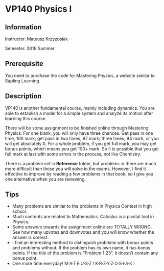 # VP140 Physics I

## Information

Instructor: Mateusz Krzyzosiak

Semester: 2019 Summer

## Prerequisite

You need to purchase the code for Mastering Physics, a website similar to Sapling Learning. 

## Description

VP140 is another fundamental course, mainly including dynamics. You are able to establish a model for a simple system and analyze its motion after learning this course.

There will be some assignment to be finished online through Mastering Physics. For one blank, you will only have three chances. Get pass in one time, 100 mark; get pass in two times, 97 mark; three times, 94 mark, or you will get absolutely 0. For a whole problem, if you get full mark, you may get bonus points, which means you get 100+ mark. So it is possible that you get full mark at last with some errors in the process, not like Chemistry.

There is a problem set in **Reference** folder, but problems in there are much more difficult than those you will solve in the exams. However, I find it effective to improve by reading a few problems in that book, so I give you one alternative when you are reviewing.

## Tips

- Many problems are similar to the problems in Physics Contest in high school.
- Much contents are related to Mathematics. Calculus is a pivotal tool in Physics.
- Some answers towards the assignment online are TOTALLY WRONG. See how many upvotes and downvotes and you will know whether the answer is correct. 
- I find an interesting method to distinguish problems with bonus points and problems without. If the problem has its own name, it has bonus points. If the title of the problem is “Problem 1.23”, it doesn’t contain any bonus point.
- One more time everyday! M·A·T·E·U·S·Z ! K·R·Z·Y·Z·O·S·I·A·K !

 
